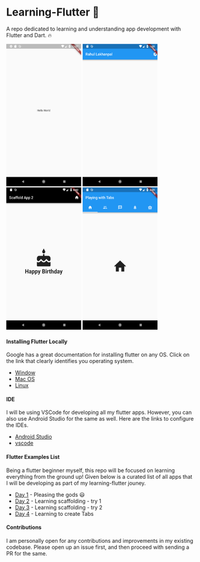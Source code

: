 # Learning-Flutter :rocket:

A repo dedicated to learning and understanding app development with Flutter and Dart. :fire:

<img src="./images/hello_world.png" height="380" width="200"> <img src="./images/Scaffold_1.png" height="380" width="200">  <img src="./images/Scaffold_2.png" height="380" width="200"> <img src="./images/Tabs_1.png" height="380" width="200">


#### Installing Flutter Locally

Google has a great documentation for installing flutter on any OS. Click on the link that clearly identifies you operating system.

- [Window](https://flutter.io/setup-windows/)
- [Mac OS](https://flutter.io/setup-macos/)
- [Linux](https://flutter.io/setup-linux/)

#### IDE

I will be using VSCode for developing all my flutter apps. However, you can also use Android Studio for the same as well.
Here are the links to configure the IDEs.

- [Android Studio](https://flutter.io/get-started/editor/#androidstudio)
- [vscode](https://flutter.io/get-started/editor/#vscode)

#### Flutter Examples List

Being a flutter beginner myself, this repo will be focused on learning everything from the ground up!
Given below is a curated list of all apps that I will be developing as part of my learning-flutter jouney.

- [Day 1](hello_world/lib/main.dart) - Pleasing the gods :smiley:
- [Day 2](scaffold_sample_app/lib/main.dart) - Learning scaffolding - try 1
- [Day 3](scaffold_sample_two/lib/main.dart) - Learning scaffolding - try 2
- [Day 4](working_with_tabs/lib/main.dart) - Learning to create Tabs

#### Contributions

I am personally open for any contributions and improvements in my existing codebase.
Please open up an issue first, and then proceed with sending a PR for the same.
